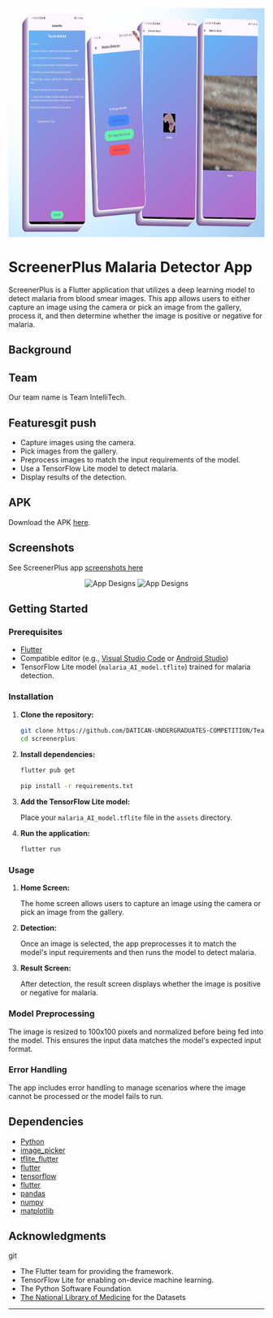 <p align="center"> <img alt="App Design Preview" height="450" width="900" src="./screenshots/screenplus_shots.jpg" /> </p>

# ScreenerPlus Malaria Detector App

ScreenerPlus is a Flutter application that utilizes a deep learning model to detect malaria from blood smear images. This app allows users to either capture an image using the camera or pick an image from the gallery, process it, and then determine whether the image is positive or negative for malaria.

## Background


## Team
Our team name is Team IntelliTech.

## Featuresgit push 


- Capture images using the camera.
- Pick images from the gallery.
- Preprocess images to match the input requirements of the model.
- Use a TensorFlow Lite model to detect malaria.
- Display results of the detection.

## APK

Download the APK [here](./ScreenerPlus_apk_by_Team_IntelliTech/screenerplus.apk).

## Screenshots
See ScreenerPlus app [screenshots here](./ScreenerPlus_apk_by_Team_IntelliTech/screenshots/)
<p align="center">
   <img alt="App Designs" height="100" width="300" src="/ScreenerPlus_apk_by_Team_IntelliTech/screenshots/IMG-20240627-WA0072.jpg" />
   <img alt="App Designs" height="100" width="300" src="/ScreenerPlus_apk_by_Team_IntelliTech/screenshots/IMG-20240627-WA0080.jpg" />
</p>

## Getting Started

### Prerequisites

- [Flutter](https://flutter.dev/docs/get-started/install)
- Compatible editor (e.g., [Visual Studio Code](https://code.visualstudio.com/) or [Android Studio](https://developer.android.com/studio))
- TensorFlow Lite model (`malaria_AI_model.tflite`) trained for malaria detection.

### Installation

1. **Clone the repository:**

   ```bash
   git clone https://github.com/DATICAN-UNDERGRADUATES-COMPETITION/Team-IntelliTech.git
   cd screenerplus
   ```

2. **Install dependencies:**


   ```bash
   flutter pub get
   ```

   
   ```bash
   pip install -r requirements.txt

   ```

3. **Add the TensorFlow Lite model:**

   Place your `malaria_AI_model.tflite` file in the `assets` directory.

4. **Run the application:**

   ```bash
   flutter run
   ```

### Usage

1. **Home Screen:**

   The home screen allows users to capture an image using the camera or pick an image from the gallery.

2. **Detection:**

   Once an image is selected, the app preprocesses it to match the model's input requirements and then runs the model to detect malaria.

3. **Result Screen:**

   After detection, the result screen displays whether the image is positive or negative for malaria.

### Model Preprocessing

The image is resized to 100x100 pixels and normalized before being fed into the model. This ensures the input data matches the model's expected input format.

### Error Handling

The app includes error handling to manage scenarios where the image cannot be processed or the model fails to run.

## Dependencies

- [Python](https://www.python.org/downloads)
- [image_picker](https://pub.dev/packages/image_picker)
- [tflite_flutter](https://pub.dev/packages/tflite_flutter)
- [flutter](https://flutter.dev/)
- [tensorflow](https://www.tensorflow.org)
- [flutter](https://flutter.dev/)
- [pandas](https://pandas.pydata.org/)
- [numpy](https://numpy.org/)
- [matplotlib](https://matplotlib.org/)


## Acknowledgments
git 
- The Flutter team for providing the framework.
- TensorFlow Lite for enabling on-device machine learning.
- The Python Software Foundation
- [The National Library of Medicine](https://lhncbc.nlm.nih.gov/LHC-downloads/downloads.html#malaria-datasets) for the Datasets


---
